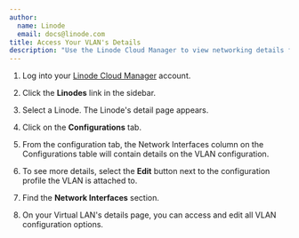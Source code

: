 ```yaml
---
author:
  name: Linode
  email: docs@linode.com
title: Access Your VLAN's Details
description: "Use the Linode Cloud Manager to view networking details for your Virtual LAN."
---
```


1. Log into your [Linode Cloud Manager](https://cloud.linode.com/) account.

1. Click the **Linodes** link in the sidebar.

1. Select a Linode. The Linode's detail page appears.

1. Click on the **Configurations** tab.

1. From the configuration tab, the Network Interfaces column on the Configurations table will contain details on the VLAN configuration.

1. To see more details, select the **Edit** button next to the configuration profile the VLAN is attached to.

1. Find the **Network Interfaces** section.

1. On your Virtual LAN's details page, you can access and edit all VLAN configuration options.
